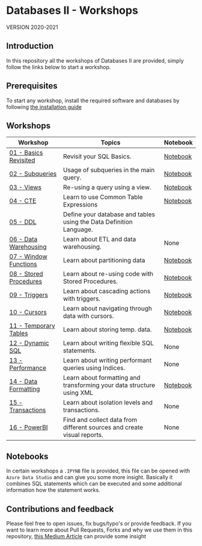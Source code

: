# Databases II - Workshops

VERSION 2020-2021

## Introduction

In this repository all the workshops of Databases II are provided, simply follow the links below to start a workshop.

## Prerequisites
To start any workshop, install the required software and databases by following [the installation guide](installation.md)

## Workshops
| Workshop | Topics | Notebook |
| -------- | ------ | -------- |
| [01 - Basics Revisited](/workshops/basic/basic.md) | Revisit your SQL Basics. | [Notebook](/workshops/basic/notebook.ipynb)  |
| [02 - Subqueries](/workshops/subqueries/subqueries.md) | Usage of subqueries in the main query. | [Notebook](/workshops/subqueries/notebook.ipynb) |
| [03 - Views](/workshops/views/views.md) | Re-using a query using a view. | [Notebook](/workshops/views/notebook.ipynb) |
| [04 - CTE](/workshops/cte/cte.md) | Learn to use Common Table Expressions | [Notebook](/workshops/cte/notebook.ipynb) |
| [05 - DDL](/workshops/ddl/ddl.md) | Define your database and tables using the Data Definition Language. |
| [06 - Data Warehousing](/workshops/dwh/dwh.md) | Learn about ETL and data warehousing. | None |
| [07 - Window Functions](/workshops/window-functions/window-functions.md) | Learn about partitioning data | [Notebook](/workshops/window-functions/notebook.ipynb) |
| [08 - Stored Procedures](/workshops/stored-procedures/stored-procedures.md) | Learn about re-using code with Stored Procedures. | [Notebook](/workshops/stored-procedures/notebook.ipynb) |
| [09 - Triggers](/workshops/triggers/triggers.md) | Learn about cascading actions with triggers. | [Notebook](/workshops/triggers/notebook.ipynb) |
| [10 - Cursors](/workshops/cursors/cursors.md) | Learn about navigating through data with cursors. | [Notebook](/workshops/cursors/notebook.ipynb) |
| [11 - Temporary Tables](/workshops/temp-tables/temp-tables.md) | Learn about storing temp. data. | [Notebook](/workshops/temp-tables/notebook.ipynb) |
| [12 - Dynamic SQL](/workshops/dynamic-sql/dynamic-sql.md) | Learn about writing flexible SQL statements. | None |
| [13 - Performance](/workshops/performance/performance.md) | Learn about writing performant queries using Indices.| None |
| [14 - Data Formatting](/workshops/xml/xml.md) | Learn about formatting and transforming your data structure using XML| [Notebook](/workshops/xml/notebook.ipynb) |
| [15 - Transactions](/workshops/transactions/transactions.md) | Learn about isolation levels and transactions. | None |
| [16 - PowerBI](https://docs.microsoft.com/en-us/learn/modules/get-data-power-bi/) | Find and collect data from different sources and create visual reports. | None |

## Notebooks
In certain workshops a `.IPYNB` file is provided, this file can be opened with `Azure Data Studio` and can give you some more insight. Basically it combines SQL statements which can be executed and some additional information how the statement works. 

## Contributions and feedback
Please feel free to open issues, fix bugs/typo's or provide feedback. If you want to learn more about Pull Requests, Forks and why we use them in this repository, [this Medium Article](https://zellwk.com/blog/submit-pull-request) can provide some insight
